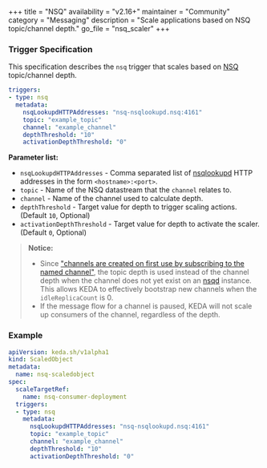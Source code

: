 +++
title = "NSQ"
availability = "v2.16+"
maintainer = "Community"
category = "Messaging"
description = "Scale applications based on NSQ topic/channel depth."
go_file = "nsq_scaler"
+++

### Trigger Specification

This specification describes the `nsq` trigger that scales based on [NSQ](https://github.com/nsqio/nsq) topic/channel depth. 

```yaml
triggers:
- type: nsq
  metadata:
    nsqLookupdHTTPAddresses: "nsq-nsqlookupd.nsq:4161"
    topic: "example_topic"
    channel: "example_channel"
    depthThreshold: "10"
    activationDepthThreshold: "0"
```

**Parameter list:**

- `nsqLookupdHTTPAddresses` - Comma separated list of [nsqlookupd](https://nsq.io/components/nsqlookupd.html) HTTP addresses in the form `<hostname>:<port>`.
- `topic` - Name of the NSQ datastream that the `channel` relates to.
- `channel` - Name of the channel used to calculate depth.
- `depthThreshold` - Target value for depth to trigger scaling actions. (Default `10`, Optional)
- `activationDepthThreshold` - Target value for depth to activate the scaler. (Default `0`, Optional)

> **Notice:**
> - Since ["channels are created on first use by subscribing to the named channel"](https://nsq.io/overview/design.html#simplifying-configuration-and-administration), the topic depth is used instead of the channel depth when the channel does not yet exist on an [nsqd](https://nsq.io/components/nsqd.html) instance. This allows KEDA to effectively bootstrap new channels when the `idleReplicaCount` is 0.
> - If the message flow for a channel is paused, KEDA will not scale up consumers of the channel, regardless of the depth.

### Example

```yaml
apiVersion: keda.sh/v1alpha1
kind: ScaledObject
metadata:
  name: nsq-scaledobject
spec:
  scaleTargetRef:
    name: nsq-consumer-deployment
  triggers:
  - type: nsq
    metadata:
      nsqLookupdHTTPAddresses: "nsq-nsqlookupd.nsq:4161"
      topic: "example_topic"
      channel: "example_channel"
      depthThreshold: "10"
      activationDepthThreshold: "0"
```
